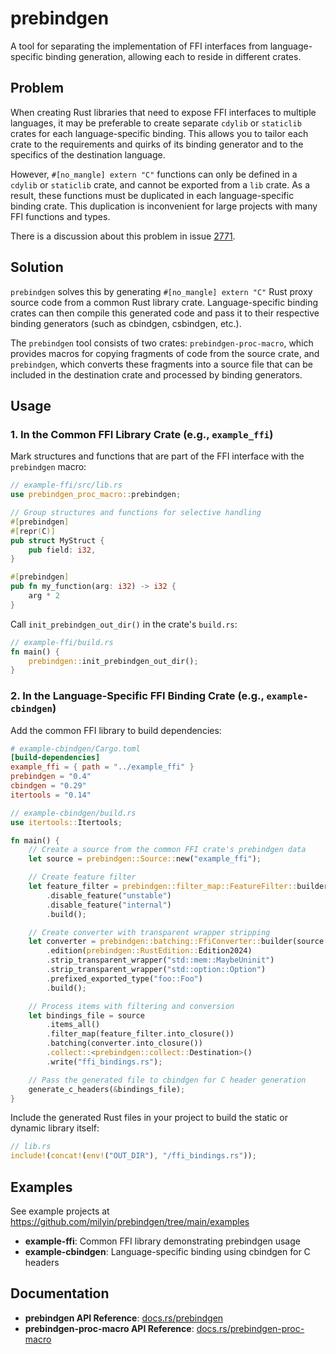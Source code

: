 # prebindgen

A tool for separating the implementation of FFI interfaces from language-specific binding generation, allowing each to reside in different crates.

## Problem

When creating Rust libraries that need to expose FFI interfaces to multiple languages, it may be preferable to create separate `cdylib` or `staticlib` crates for each language-specific binding. This allows you to tailor each crate to the requirements and quirks of its binding generator and to the specifics of the destination language.

However, `#[no_mangle] extern "C"` functions can only be defined in a `cdylib` or `staticlib` crate, and cannot be exported from a `lib` crate. As a result, these functions must be duplicated in each language-specific binding crate. This duplication is inconvenient for large projects with many FFI functions and types.

There is a discussion about this problem in issue [2771](https://github.com/rust-lang/rfcs/issues/2771).

## Solution

`prebindgen` solves this by generating `#[no_mangle] extern "C"` Rust proxy source code from a common Rust library crate. Language-specific binding crates can then compile this generated code and pass it to their respective binding generators (such as cbindgen, csbindgen, etc.).

The `prebindgen` tool consists of two crates: `prebindgen-proc-macro`, which provides macros for copying fragments of code from the source crate, and `prebindgen`, which converts these fragments into a source file that can be included in the destination crate and processed by binding generators.

## Usage

### 1. In the Common FFI Library Crate (e.g., `example_ffi`)

Mark structures and functions that are part of the FFI interface with the `prebindgen` macro:

```rust
// example-ffi/src/lib.rs
use prebindgen_proc_macro::prebindgen;

// Group structures and functions for selective handling
#[prebindgen]
#[repr(C)]
pub struct MyStruct {
    pub field: i32,
}

#[prebindgen]
pub fn my_function(arg: i32) -> i32 {
    arg * 2
}
```

Call `init_prebindgen_out_dir()` in the crate's `build.rs`:

```rust
// example-ffi/build.rs
fn main() {
    prebindgen::init_prebindgen_out_dir();
}
```

### 2. In the Language-Specific FFI Binding Crate (e.g., `example-cbindgen`)

Add the common FFI library to build dependencies:

```toml
# example-cbindgen/Cargo.toml
[build-dependencies]
example_ffi = { path = "../example_ffi" }
prebindgen = "0.4"
cbindgen = "0.29"
itertools = "0.14"
```

```rust
// example-cbindgen/build.rs
use itertools::Itertools;

fn main() {
    // Create a source from the common FFI crate's prebindgen data
    let source = prebindgen::Source::new("example_ffi");

    // Create feature filter
    let feature_filter = prebindgen::filter_map::FeatureFilter::builder()
        .disable_feature("unstable")
        .disable_feature("internal")
        .build();

    // Create converter with transparent wrapper stripping
    let converter = prebindgen::batching::FfiConverter::builder(source.crate_name())
        .edition(prebindgen::RustEdition::Edition2024)
        .strip_transparent_wrapper("std::mem::MaybeUninit")
        .strip_transparent_wrapper("std::option::Option")
        .prefixed_exported_type("foo::Foo")
        .build();

    // Process items with filtering and conversion
    let bindings_file = source
        .items_all()
        .filter_map(feature_filter.into_closure())
        .batching(converter.into_closure())
        .collect::<prebindgen::collect::Destination>()
        .write("ffi_bindings.rs");

    // Pass the generated file to cbindgen for C header generation
    generate_c_headers(&bindings_file);
}
```

Include the generated Rust files in your project to build the static or dynamic library itself:

```rust
// lib.rs
include!(concat!(env!("OUT_DIR"), "/ffi_bindings.rs"));
```

## Examples

See example projects at https://github.com/milyin/prebindgen/tree/main/examples

- **example-ffi**: Common FFI library demonstrating prebindgen usage
- **example-cbindgen**: Language-specific binding using cbindgen for C headers

## Documentation

- **prebindgen API Reference**: [docs.rs/prebindgen](https://docs.rs/prebindgen)
- **prebindgen-proc-macro API Reference**: [docs.rs/prebindgen-proc-macro](https://docs.rs/prebindgen-proc-macro)
